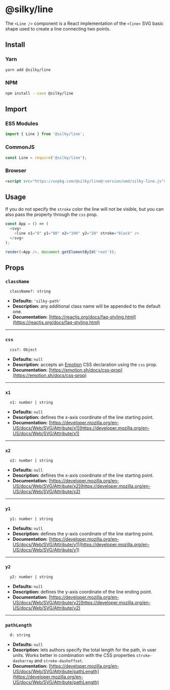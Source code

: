 # @silky/line

The `<Line />` component is a React implementation of the `<line>` SVG basic shape used to create a line connecting two points.

## Install

### Yarn

```bash
yarn add @silky/line
```

### NPM

```bash
npm install --save @silky/line
```

## Import

### ES5 Modules

```javascript
import { Line } from '@silky/line';
```

### CommonJS <Node>

```javascript
const Line = require('@silky/line');
```

### Browser

```html
<script src="https://unpkg.com/@silky/line@:version/umd/silky-line.js"></script>
```

## Usage

If you do not specify the `stroke` color the line will not be visible, but you can also pass the property through the `css` prop.

```javascript
const App = () => (
  <svg>
    <line x1="0" y1="80" x2="100" y2="20" stroke="black" />
  </svg>
);

render(<App />, document.getElementById('root'));
```

## Props

### `className`

```
  className?: string
```

- **Defaults:** `'silky-path'`
- **Description:** any additional class name will be appended to the default one.
- **Documentation:** [https://reactjs.org/docs/faq-styling.html](https://reactjs.org/docs/faq-styling.html)

---

### `css`

```
  css?: Object
```

- **Defaults:** `null`
- **Description:** accepts an [Emotion](https://emotion.sh) CSS declaration using the `css` prop.
- **Documentation:** [https://emotion.sh/docs/css-prop](https://emotion.sh/docs/css-prop)

---

### `x1`

```
  x1: number | string
```

- **Defaults:** `null`
- **Description:** defines the x-axis coordinate of the line starting point.
- **Documentation:** [https://developer.mozilla.org/en-US/docs/Web/SVG/Attribute/x1](https://developer.mozilla.org/en-US/docs/Web/SVG/Attribute/x1)

---

### `x2`

```
  x2: number | string
```

- **Defaults:** `null`
- **Description:** defines the x-axis coordinate of the line starting point.
- **Documentation:** [https://developer.mozilla.org/en-US/docs/Web/SVG/Attribute/x2](https://developer.mozilla.org/en-US/docs/Web/SVG/Attribute/x2)

---

### `y1`

```
  y1: number | string
```

- **Defaults:** `null`
- **Description:** defines the y-axis coordinate of the line starting point.
- **Documentation:** [https://developer.mozilla.org/en-US/docs/Web/SVG/Attribute/y1](https://developer.mozilla.org/en-US/docs/Web/SVG/Attribute/y1)

---

### `y2`

```
  y2: number | string
```

- **Defaults:** `null`
- **Description:** defines the y-axis coordinate of the line ending point.
- **Documentation:** [https://developer.mozilla.org/en-US/docs/Web/SVG/Attribute/y2](https://developer.mozilla.org/en-US/docs/Web/SVG/Attribute/y2)

---

### `pathLength`

```
  d: string
```

- **Defaults:** `null`
- **Description:** lets authors specify the total length for the path, in user units. Works better in combination with the CSS properties `stroke-dasharray` and `stroke-dashoffset`.
- **Documentation:** [https://developer.mozilla.org/en-US/docs/Web/SVG/Attribute/pathLength](https://developer.mozilla.org/en-US/docs/Web/SVG/Attribute/pathLength)
